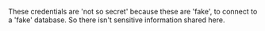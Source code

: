 These credentials are 'not so secret' because these are 'fake', to connect to a 'fake' database.
So there isn't sensitive information shared here.
